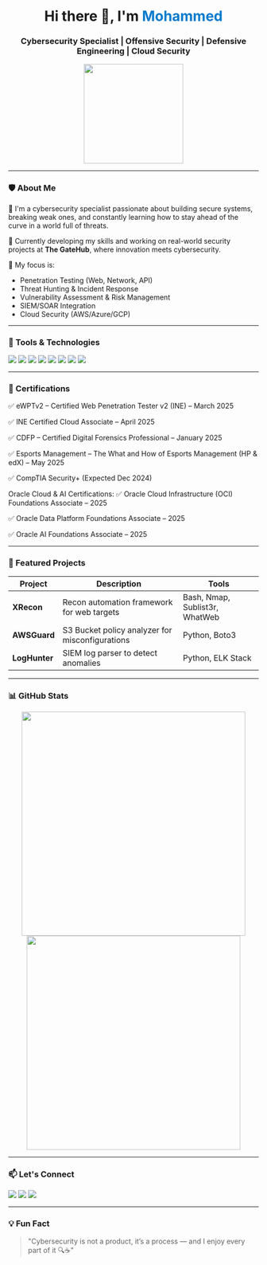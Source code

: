 <h1 align="center">Hi there 👋, I'm <span style="color:#007acc;">Mohammed</span></h1>
<h3 align="center">Cybersecurity Specialist | Offensive Security | Defensive Engineering | Cloud Security</h3>

<p align="center">
  <img src="https://media.giphy.com/media/f9XgHH0LjvNIk/giphy.gif" width="200"/>
</p>

---

### 🛡️ About Me

🔐 I'm a cybersecurity specialist passionate about building secure systems, breaking weak ones, and constantly learning how to stay ahead of the curve in a world full of threats.

💼 Currently developing my skills and working on real-world security projects at **The GateHub**, where innovation meets cybersecurity.

🎯 My focus is:
- Penetration Testing (Web, Network, API)
- Threat Hunting & Incident Response
- Vulnerability Assessment & Risk Management
- SIEM/SOAR Integration
- Cloud Security (AWS/Azure/GCP)

---

### 🧰 Tools & Technologies

<p>
  <img src="https://img.shields.io/badge/Linux-Kali-informational?style=flat&logo=linux&logoColor=white&color=black" />
  <img src="https://img.shields.io/badge/BurpSuite-orange?style=flat&logo=burpsuite&logoColor=white" />
  <img src="https://img.shields.io/badge/Nmap-4B8BBE?style=flat&logo=nmap&logoColor=white" />
  <img src="https://img.shields.io/badge/Metasploit-2C3E50?style=flat&logo=metasploit&logoColor=white" />
  <img src="https://img.shields.io/badge/Wireshark-1E90FF?style=flat&logo=wireshark&logoColor=white" />
  <img src="https://img.shields.io/badge/AWS-SecurityHub-orange?style=flat&logo=amazonaws&logoColor=white" />
  <img src="https://img.shields.io/badge/Python-3776AB?style=flat&logo=python&logoColor=white" />
  <img src="https://img.shields.io/badge/Bash-121011?style=flat&logo=gnu-bash&logoColor=white" />
</p>

---

### 📜 Certifications

✅ eWPTv2 – Certified Web Penetration Tester v2 (INE) – March 2025

✅ INE Certified Cloud Associate – April 2025

✅ CDFP – Certified Digital Forensics Professional – January 2025

✅ Esports Management – The What and How of Esports Management (HP & edX) – May 2025

✅ CompTIA Security+ (Expected Dec 2024)

Oracle Cloud & AI Certifications:
✅ Oracle Cloud Infrastructure (OCI) Foundations Associate – 2025

✅ Oracle Data Platform Foundations Associate – 2025

✅ Oracle AI Foundations Associate – 2025

---

### 🚀 Featured Projects

| Project | Description | Tools |
|--------|-------------|-------|
| **XRecon** | Recon automation framework for web targets | Bash, Nmap, Sublist3r, WhatWeb |
| **AWSGuard** | S3 Bucket policy analyzer for misconfigurations | Python, Boto3 |
| **LogHunter** | SIEM log parser to detect anomalies | Python, ELK Stack |

---

### 📊 GitHub Stats

<p align="center">
  <img src="https://github-readme-stats.vercel.app/api?username=yourusername&show_icons=true&theme=radical" width="450"/>
  <img src="https://github-readme-streak-stats.herokuapp.com/?user=yourusername&theme=dark" width="430"/>
</p>

---

### 📫 Let's Connect

<p>
  <a href="https://linkedin.com/in/YOUR-LINK-HERE"><img src="https://img.shields.io/badge/-LinkedIn-blue?style=flat&logo=linkedin&logoColor=white" /></a>
  <a href="mailto:youremail@example.com"><img src="https://img.shields.io/badge/-Gmail-D14836?style=flat&logo=gmail&logoColor=white" /></a>
  <a href="https://github.com/YOUR-GITHUB-HERE"><img src="https://img.shields.io/badge/-GitHub-black?style=flat&logo=github&logoColor=white" /></a>
</p>

---

### 💡 Fun Fact
> "Cybersecurity is not a product, it’s a process — and I enjoy every part of it 🔍☕️"


